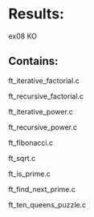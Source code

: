 # Results:
ex08 KO

## Contains:
ft_iterative_factorial.c

ft_recursive_factorial.c

ft_iterative_power.c

ft_recursive_power.c

ft_fibonacci.c

ft_sqrt.c

ft_is_prime.c

ft_find_next_prime.c

ft_ten_queens_puzzle.c
